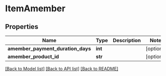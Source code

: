 # ItemAmember

## Properties
Name | Type | Description | Notes
------------ | ------------- | ------------- | -------------
**amember_payment_duration_days** | **int** |  | [optional] 
**amember_product_id** | **str** |  | [optional] 

[[Back to Model list]](../README.md#documentation-for-models) [[Back to API list]](../README.md#documentation-for-api-endpoints) [[Back to README]](../README.md)


